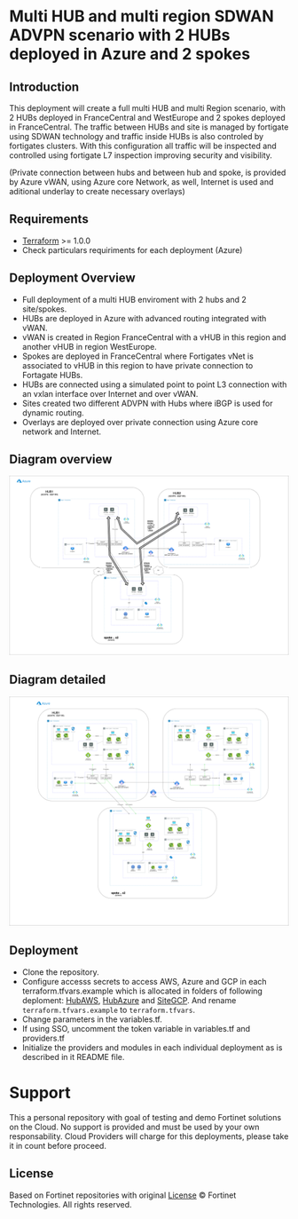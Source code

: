# Multi HUB and multi region SDWAN ADVPN scenario with 2 HUBs deployed in Azure and 2 spokes
## Introduction

This deployment will create a full multi HUB and multi Region scenario, with 2 HUBs deployed in FranceCentral and WestEurope and 2 spokes deployed in FranceCentral. The traffic between HUBs and site is managed by fortigate using SDWAN technology and traffic inside HUBs is also controled by fortigates clusters. With this configuration all traffic will be inspected and controlled using fortigate L7 inspection improving security and visibility. 

(Private connection between hubs and between hub and spoke, is provided by Azure vWAN, using Azure core Network, as well, Internet is used and aditional underlay to create necessary overlays)

## Requirements
* [Terraform](https://learn.hashicorp.com/terraform/getting-started/install.html) >= 1.0.0
* Check particulars requiriments for each deployment (Azure) 

## Deployment Overview

- Full deployment of a multi HUB enviroment with 2 hubs and 2 site/spokes.
- HUBs are deployed in Azure with advanced routing integrated with vWAN.
- vWAN is created in Region FranceCentral with a vHUB in this region and another vHUB in region WestEurope.
- Spokes are deployed in FranceCentral where Fortigates vNet is associated to vHUB in this region to have private connection to Fortagate HUBs.
- HUBs are connected using a simulated point to point L3 connection with an vxlan interface over Internet and over vWAN.
- Sites created two different ADVPN with Hubs where iBGP is used for dynamic routing. 
- Overlays are deployed over private connection using Azure core network and Internet.

## Diagram overview

![FortiGate reference architecture overview](images/image1.png)

## Diagram detailed

![FortiGate reference architecture overview](images/image2.png)


## Deployment
* Clone the repository.
* Configure accesss secrets to access AWS, Azure and GCP in each terraform.tfvars.example which is allocated in folders of following deploment: [HubAWS](https://github.com/jmvigueras/playground/tree/main/demo_multi-cloud_sdwan_L400/aws_fgt-ha-2az_hub_tgw), [HubAzure](https://github.com/jmvigueras/playground/tree/main/demo_multi-cloud_sdwan_L400/az_fgt-ha_hub_xlb-vwan) and [SiteGCP](https://github.com/jmvigueras/playground/tree/main/demo_multi-cloud_sdwan_L400/gcp_fgt-ha_spoke).  And rename `terraform.tfvars.example` to `terraform.tfvars`.
* Change parameters in the variables.tf.
* If using SSO, uncomment the token variable in variables.tf and providers.tf
* Initialize the providers and modules in each individual deployment as is described in it README file.

# Support
This a personal repository with goal of testing and demo Fortinet solutions on the Cloud. No support is provided and must be used by your own responsability. Cloud Providers will charge for this deployments, please take it in count before proceed.

## License
Based on Fortinet repositories with original [License](https://github.com/fortinet/fortigate-terraform-deploy/blob/master/LICENSE) © Fortinet Technologies. All rights reserved.

